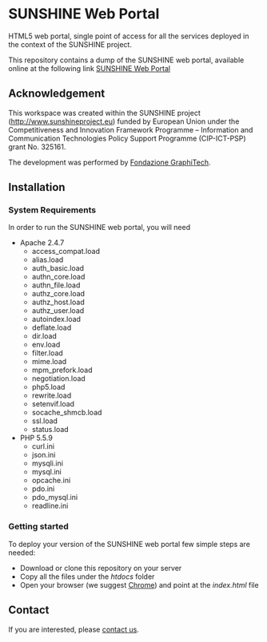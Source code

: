 # SUNSHINE Web Portal
HTML5 web portal, single point of access for all the services deployed in the context of the SUNSHINE project.

This repository contains a dump of the SUNSHINE web portal, available online at the following link [SUNSHINE Web Portal](http://sunshine.graphitech-projects.com)

## Acknowledgement

This workspace was created within the SUNSHINE project (http://www.sunshineproject.eu) funded by European Union under the Competitiveness and Innovation Framework Programme – Information and Communication Technologies Policy Support Programme (CIP-ICT-PSP) grant No. 325161.

The development was performed by [Fondazione GraphiTech](http://www.graphitech.it).

## Installation

### System Requirements

In order to run the SUNSHINE web portal, you will need

- Apache 2.4.7
	- access_compat.load
	- alias.load
	- auth_basic.load
	- authn_core.load
	- authn_file.load
	- authz_core.load
	- authz_host.load
	- authz_user.load
	- autoindex.load
	- deflate.load
	- dir.load
	- env.load
	- filter.load
	- mime.load
	- mpm_prefork.load
	- negotiation.load
	- php5.load
	- rewrite.load
	- setenvif.load
	- socache_shmcb.load
	- ssl.load
	- status.load
- PHP 5.5.9
	- curl.ini
	- json.ini
	- mysqli.ini
	- mysql.ini
	- opcache.ini
	- pdo.ini
	- pdo_mysql.ini
	- readline.ini

### Getting started
To deploy your version of the SUNSHINE web portal few simple steps are needed:

- Download or clone this repository on your server
- Copy all the files under the *htdocs* folder
- Open your browser (we suggest [Chrome](https://www.google.com/chrome)) and point at the *index.html* file

## Contact

If you are interested, please [contact us](mailto:umberto.di.staso@graphitech.it).

